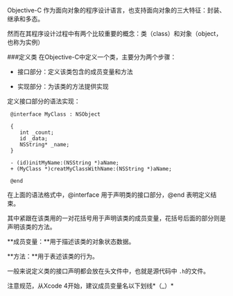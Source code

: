 Objective-C 作为面向对象的程序设计语言，也支持面向对象的三大特征：封装、继承和多态。

然而在其程序设计过程中有两个比较重要的概念：类（class）和对象（object，也称为实例）

###定义类
在Objective-C中定义一个类，主要分为两个步骤：

- 接口部分：定义该类包含的成员变量和方法

- 实现部分：为该类的方法提供实现


定义接口部分的语法实现：
	
	 @interface MyClass : NSObject
	 
	 {
	 	int _count;
	 	id _data;
	 	NSString* _name;
	 }
	 
	 - (id)initMyName:(NSString *)aName;
	 + (MyClass *)creatMyClassWithName:(NSString *)aName;
	 
	 @end

在上面的语法格式中，@interface 用于声明类的接口部分，@end 表明定义结束。

其中紧跟在该类用的一对花括号用于声明该类的成员变量，花括号后面的部分则是声明该类的方法。

**成员变量：**用于描述该类的对象状态数据。

**方法：**用于表述该类的行为。

一般来说定义类的接口声明都会放在头文件中，也就是源代码中 `.h`的文件。

注意规范，从Xcode 4开始，建议成员变量名以下划线*（_）*


	
